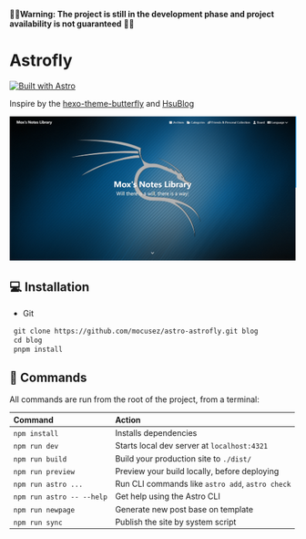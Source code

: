 🚧🚧**Warning: The project is still in the development phase and project availability is not guaranteed** 🚧🚧

# Astrofly

[![Built with Astro](https://astro.badg.es/v1/built-with-astro.svg)](https://astro.build)

Inspire by the [hexo-theme-butterfly](https://github.com/jerryc127/hexo-theme-butterfly) and [HsuBlog](https://github.com/KraHsu/HsuBlog)

![image-20241226125647006](README.assets/image-20241226125647006.png)



## 💻 Installation

- Git

 ```
  git clone https://github.com/mocusez/astro-astrofly.git blog
  cd blog
  pnpm install
 ```



## 🧞 Commands

All commands are run from the root of the project, from a terminal:

| Command                   | Action                                           |
| :------------------------ | :----------------------------------------------- |
| `npm install`             | Installs dependencies                            |
| `npm run dev`             | Starts local dev server at `localhost:4321`      |
| `npm run build`           | Build your production site to `./dist/`          |
| `npm run preview`         | Preview your build locally, before deploying     |
| `npm run astro ...`       | Run CLI commands like `astro add`, `astro check` |
| `npm run astro -- --help` | Get help using the Astro CLI                     |
| `npm run newpage`         | Generate new post base on template               |
| `npm run sync`            | Publish the site by system script                |

